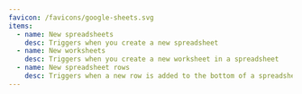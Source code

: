 ```yaml
---
favicon: /favicons/google-sheets.svg
items:
  - name: New spreadsheets
    desc: Triggers when you create a new spreadsheet
  - name: New worksheets
    desc: Triggers when you create a new worksheet in a spreadsheet
  - name: New spreadsheet rows
    desc: Triggers when a new row is added to the bottom of a spreadsheet
---
```


<script setup>
  import CustomListing from '../../components/CustomListing.vue'
</script>

<CustomListing />

